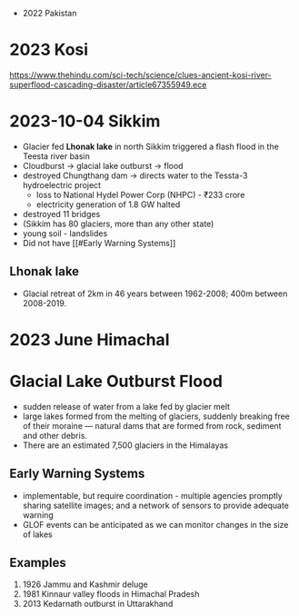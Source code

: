 - 2022 Pakistan
# 2023 Kosi
https://www.thehindu.com/sci-tech/science/clues-ancient-kosi-river-superflood-cascading-disaster/article67355949.ece
# 2023-10-04 Sikkim
- Glacier­ fed **Lhonak lake** in north Sikkim triggered a flash flood in the Teesta river ba­sin
- Cloudburst → glacial lake outburst → flood
- destroyed Chungthang dam → directs water to the Tessta-3 hydroelectric project
	- loss to National Hydel Power Corp (NHPC) - ₹233 crore
	- electricity generation of 1.8 GW halted
- destroyed 11 bridges
- (Sikkim has 80 glaciers, more than any other state)
- young soil - landslides
- Did not have [[#Early Warning Systems]]
## Lhonak lake
- Glacial retreat of 2km in 46 years between 1962-2008; 400m between 2008-2019.
# 2023 June Himachal
# Glacial Lake Outburst Flood
- sudden release of water from a lake fed by glacier melt
- large lakes formed from the melting of glaciers, suddenly breaking free of their moraine — natural dams that are formed from rock, sediment and other debris.
- There are an estimated 7,500 glaciers in the Himalayas
## Early Warning Systems
- implementable, but require coordination - multiple agencies promptly sharing satellite images; and a network of sensors to provide adequate warning
- GLOF events can be anticipated as we can monitor changes in the size of lakes
## Examples
1. 1926 Jammu and Kashmir deluge
2. 1981 Kinnaur valley floods in Himachal Pradesh
3. 2013 Kedarnath outburst in Uttarakhand